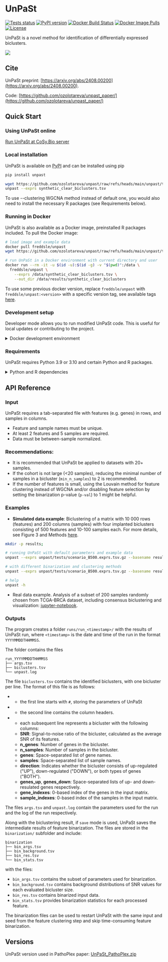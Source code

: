 # UnPaSt
<!-- [![Python Versions](https://img.shields.io/pypi/pyversions/unpast.svg)](https://pypi.org/project/unpast/) [3.8 not working] -->
[![Tests status](https://github.com/ozolotareva/unpast/actions/workflows/run-tests.yml/badge.svg)](https://github.com/ozolotareva/unpast/actions/workflows/run-tests.yml)
[![PyPI version](https://badge.fury.io/py/unpast.svg)](https://badge.fury.io/py/unpast)
[![Docker Build Status](https://github.com/ozolotareva/unpast/actions/workflows/docker-publish.yml/badge.svg)](https://github.com/ozolotareva/unpast/actions/workflows/docker-publish.yml)
[![Docker Image Pulls](https://img.shields.io/docker/pulls/freddsle/unpast)](https://hub.docker.com/r/freddsle/unpast/tags)
[![License](https://img.shields.io/pypi/l/unpast.svg)](https://github.com/ozolotareva/unpast/blob/main/LICENSE)


UnPaSt is a novel method for identification of differentially expressed biclusters.

<img src="https://github.com/ozolotareva/unpast_paper/blob/main/docs/UnPaSt_workflow_v7_method.png">

## Cite
UnPaSt preprint: [https://arxiv.org/abs/2408.00200](https://arxiv.org/abs/2408.00200).

Code: [https://github.com/ozolotareva/unpast_paper/](https://github.com/ozolotareva/unpast_paper/)

## Quick Start

### Using UnPaSt online

[Run UnPaSt at CoSy.Bio server](https://apps.cosy.bio/unpast/)

### Local installation

UnPaSt is available on [PyPI](https://pypi.org/project/unpast/) and can be installed using pip

```bash
pip install unpast

wget https://github.com/ozolotareva/unpast/raw/refs/heads/main/unpast/tests/test_input/synthetic_clear_biclusters.tsv
unpast --exprs synthetic_clear_biclusters.tsv
```

To use --clustering WGCNA method instead of default one, you would also need to install the necessary R packages (see Requirements below).

### Running in Docker

UnPaSt is also available as a Docker image, preinstalled R packages included. To pull the Docker image:

```bash
# load image and example data
docker pull freddsle/unpast
wget https://github.com/ozolotareva/unpast/raw/refs/heads/main/unpast/tests/test_input/synthetic_clear_biclusters.tsv

# run UnPaSt in a Docker environment with current directory and user
docker run --rm -it -u $(id -u):$(id -g) -v "$(pwd)":/data \
  freddsle/unpast \
    --exprs /data/synthetic_clear_biclusters.tsv \
    --out_dir /data/results/synthetic_clear_biclusters 
```

To use some previous docker version, replace `freddsle/unpast` with `freddsle/unpast:<version>` with a specific version tag, see available tags [here](https://hub.docker.com/r/freddsle/unpast/tags).

### Development setup

Developer mode allows you to run modified UnPaSt code. This is useful for local updates or contributing to the project.

<details>
  <summary> Docker development environment </summary>

To run UnPaSt in a Docker container with the latest code from the repository, you can use the following command:

```bash
# Clone the repository to get code
git clone https://github.com/ozolotareva/unpast.git
cd unpast

# Define the command to run UnPaSt 
# using unpast.run_unpast to surpass pre-insalled version from the Docker image
command="python -m unpast.run_unpast --exprs unpast/tests/scenario_B500.exprs.tsv.gz --basename results/scenario_B500 --verbose"

# Run UnPaSt using Docker
docker run --rm -it -u $(id -u):$(id -g) -v "$(pwd)":/data --entrypoint bash freddsle/unpast -c "cd /data && $command"
```

</details>

### Requirements

UnPaSt requires Python 3.9 or 3.10 and certain Python and R packages.

<details>
  <summary>Python and R dependencies</summary>

#### Python Dependencies

The Python dependencies are installed automatically when installing via pip (see pyproject.toml). 


They include (with recommended versions):

```
fisher = ">=0.1.9,<=0.1.14"
pandas = "1.3.5"
python-louvain = "0.15"
matplotlib = "3.7.1"
seaborn = "0.11.1"
numba = ">=0.51.2,<=0.55.2"
numpy = "1.22.3"
scikit-learn = "1.2.2"
scikit-network = ">=0.24.0,<0.26.0"
scipy = ">=1.7.1,<=1.7.3"
statsmodels = "0.13.2"
kneed = "0.8.1"
```

#### R Dependencies

For the WGCNA clustering method, UnPaSt requires R and specific R packages.

UnPaSt utilizes R packages for certain analyses. Ensure that you have R installed with the following packages:

- `WGCNA` (version 1.70-3 or higher)
- `limma` (version 3.42.2 or higher)

### Installing R

Ensure that R (version 4.3.1 or higher) is installed on your system. You can download R from [CRAN](https://cran.r-project.org/).

It is recommended to use `BiocManager` for installing R packages:

```R
install.packages("BiocManager")
BiocManager::install("WGCNA")
BiocManager::install("limma")
```

</details>

## API Reference 

### Input
UnPaSt requires a tab-separated file with features (e.g. genes) in rows, and samples in columns.
* Feature and sample names must be unique.
* At least 2 features and 5 samples are required.
* Data must be between-sample normalized.

### Recommendations: 
* It is recommended that UnPaSt be applied to datasets with 20+ samples.
* If the cohort is not large (<20 samples), reducing the minimal number of samples in a bicluster (`min_n_samples`) to 2 is recommended. 
* If the number of features is small, using the Louvain method for feature clustering instead of WGCNA and/or disabling feature selection by setting the binarization p-value (`p-val`) to 1 might be helpful.

### Examples
* **Simulated data example**: Biclustering of a matrix with 10 000 rows (features) and 200 columns (samples) with four implanted biclusters consisting of 500 features and 10-100 samples each. For more details, see Figure 3 and Methods [here](https://arxiv.org/abs/2408.00200).
  
```bash
mkdir -p results;

# running UnPaSt with default parameters and example data
unpast --exprs unpast/tests/scenario_B500.exprs.tsv.gz --basename results/scenario_B500

# with different binarization and clustering methods
unpast --exprs unpast/tests/scenario_B500.exprs.tsv.gz --basename results/scenario_B500 --binarization ward --clustering Louvain

# help
unpast -h
```
* Real data example. Analysis of a subset of 200 samples randomly chosen from TCGA-BRCA dataset, including consensus biclustering and visualization:
  [jupyter-notebook](https://github.com/ozolotareva/unpast/blob/main/notebooks/UnPaSt_examples.ipynb).
  
### Outputs
The program creates a folder `runs/run_<timestamp>/` with the results of UnPaSt run, where `<timestamp>` is the date and time of the run in the format `YYYYMMDDTHHMMSS`.

The folder contains the files
```
run_YYYYMMDDTHHMMSS
├── args.tsv
├── biclusters.tsv 
└── unpast.log
```
The file `biclusters.tsv` contains the identified biclusters, with one bicluster per line. The format of this file is as follows:
- * the first line starts with `#`, storing the parameters of UnPaSt
- * the second line contains the column headers.
- * each subsequent line represents a bicluster with the following columns:
  - **SNR**: Signal-to-noise ratio of the bicluster, calculated as the average SNR of its features.
  - **n_genes**: Number of genes in the bicluster.
  - **n_samples**: Number of samples in the bicluster.
  - **genes**: Space-separated list of gene names.
  - **samples**: Space-separated list of sample names.
  - **direction**: Indicates whether the bicluster consists of up-regulated ("UP"), down-regulated ("DOWN"), or both types of genes ("BOTH").
  - **genes_up**, **genes_down**: Space-separated lists of up- and down-resulated genes respectively.
  - **gene_indexes**: 0-based index of the genes in the input matrix.
  - **sample_indexes**: 0-based index of the samples in the input matrix.

The files `args.tsv` and `unpast.log` contain the parameters used for the run and the log of the run respectively. 

Along with the biclustering result, if `save` mode is used, UnPaSt saves the intermediate results of feature binarization. The files are stored in the `binarization/` subfolder and include:
```
binarization
├── bin_args.tsv
├── bin_background.tsv
├── bin_res.tsv
└── bin_stats.tsv
```
with the files: 
- `bin_args.tsv` contains the subset of parameters used for binarization.
- `bin_background.tsv` contains background distributions of SNR values for each evaluated bicluster size.
- `bin_res.tsv` contains binarized input data.
- `bin_stats.tsv` provides binarization statistics for each processed feature.

The binarization files can be used to restart UnPaSt with the same input and seed from the feature clustering step and skip time-consuming feature binarization. 

## Versions
UnPaSt version used in PathoPlex paper: [UnPaSt_PathoPlex.zip](https://github.com/ozolotareva/unpast/blob/main/notebooks/UnPaSt_PathoPlex.zip)
